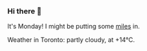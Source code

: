 ### Hi there :wave:

It's Monday! I might be putting some [miles](https://www.strava.com/athletes/889963) in.

Weather in Toronto: partly cloudy, at +14°C.
